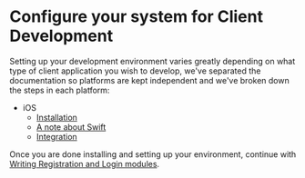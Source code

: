 Configure your system for Client Development
====

Setting up your development environment varies greatly depending on what type of client application you wish to develop, we've separated the documentation so platforms are kept independent and we've broken down the steps in each platform:

- iOS
	- [Installation](iosInstallation.md)
	- [A note about Swift](swift.md)
	- [Integration](iosIntegration.md)

Once you are done installing and setting up your environment, continue with [Writing Registration and Login modules](login.md).